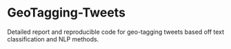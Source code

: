 # GeoTagging-Tweets
Detailed report and reproducible code for geo-tagging tweets based off text classification and NLP methods.
